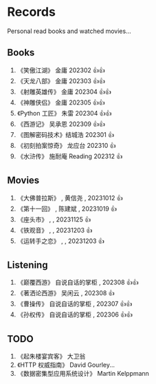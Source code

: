 # Records

Personal read books and watched movies...

## Books

1. 《笑傲江湖》 金庸 202302 :+1::+1:
1. 《天龙八部》 金庸 202303 :+1::+1:
1. 《射雕英雄传》 金庸 202304 :+1::+1:
1. 《神雕侠侣》 金庸 202305 :+1::+1:
1. 《Python 工匠》 朱雷 202304 :+1::+1:
1. 《西游记》 吴承恩 202309 :+1::+1:
1. 《图解密码技术》结城浩 202301 :+1:
1. 《初刻拍案惊奇》 龙应台 202310 :+1:
1. 《水浒传》 施耐庵 Reading 202312 :+1:

## Movies

1. 《大佛普拉斯》 , 黄信尧 , 20231012 :+1:
1. 《第十一回》 , 陈建斌 , 20231019 :+1:
1. 《座头市》 , , 20231125 :+1:
1. 《铁观音》 , , 20231203 :+1:
1. 《运转手之恋》 , , 20231203 :+1:

## Listening

1. 《巅覆西游》 自说自话的掌柜 , 202308 :+1::+1:
1. 《著洒论西游》 吴闲云 , 202308 :+1:
1. 《曹操传》 自说自话的掌柜 , 202307 :+1::+1:
1. 《孙权传》 自说自话的掌柜 , 202306 :+1::+1:

## TODO

1. 《起朱楼宴宾客》 大卫翁
1. 《HTTP 权威指南》 David Gourley...
1. 《数据密集型应用系统设计》 Martin Kelppmann
